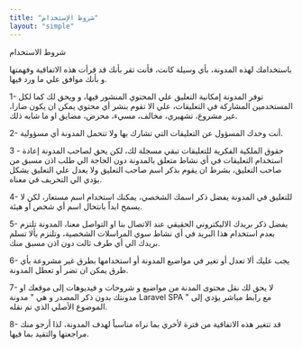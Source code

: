 ```yaml
---
title: "شروط الإستخدام"
layout: "simple"
---
```


شروط الاستخدام

باستخدامك لهذه المدونة، بأي وسيلة كانت، فأنت تقر بأنك قد قرأت هذه الاتفاقية وفهمتها و بأنك موافق علي ما ورد فيها.

1- توفر المدونة إمكانية التعليق علي المحتوي المنشور فيها، و ويحق لك كما لكل المستخدمين المشاركة في التعليقات، علي الا تقوم بنشر أي محتوي يمكن ان يكون ضارا، غير مشروع، تشهيري، مخالف، مسيء، محرض، مضايق او ما شابه ذلك.


2- أنت وحدك المسؤول عن التعليقات التي تشارك بها ولا تتحمل المدونة أي مسؤولية.


3 - حقوق الملكية الفكرية للتعليقات تبقي مسجلة لك، لكن يحق لصاحب المدونة إعادة استخدام التعليقات في أي نشاط متعلق بالمدونة دون الحاجة الي طلب اذن مسبق من صاحب التعليق، بشرط ان يقوم بذكر اسم صاحب التعليق ولا يعدل علي التعليق يشكل يؤدي الي التحريف في معناه.


4- للتعليق في المدونة يفضل ذكر اسمك الشخصي، يمكنك استخدام اسم مستعار، لكن لا يسمح ابداً بانتحال اسم أي شخص أو هيئة.


5- يفضل ذكر بريدك الاليكتروني الحقيقي عند الاتصال بنا او التواصل معنا، المدونة تلتزم بعدم استخدام هذا البريد في أي نشاط سوي المراسلات الشخصية، وتلتزم بألا تسلم بريدك الي أي طرف ثالت دون اذن مسبق منك.


6- يجب عليك ألا تعدل أو تغير في مواضيع المدونة أو استخدامها بطرق غير مشروعة بأي طرق يمكن ان تضر أو تعطل المدونة.


7-  لا يحق لك نقل محتوى المدنة من مواضيع و شروحات و فيديوهات إلى موقعك او مدونتك بدون ذكر المصدر و هي " مدونة Laravel SPA " مع رابط مباشر يؤدي إلى الموضوع الأصلي الذي تم نقله.


8- قد تتغير هذه الاتفاقية من فترة لأخري بما نراه مناسباً لهدف المدونة، لذا أرجو منك مراجعتها والتقيد بما فيها.